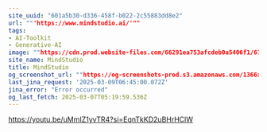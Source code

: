```yaml
---
site_uuid: "601a5b30-d336-458f-b022-2c55883dd8e2"
url: ""'https://www.mindstudio.ai/'""
tags:
- AI-Toolkit
- Generative-AI
image: ""https://cdn.prod.website-files.com/66291ea753afcdeb0a5406f1/672530c84cf86cc774b0d161_Getting%20Started%20with%20MindStudio%201.png""
site_name: MindStudio
title: MindStudio
og_screenshot_url: ""https://og-screenshots-prod.s3.amazonaws.com/1366x768/80/false/a066df0370b87c348389a35b906473f8b3886088d08794cec0002160b35cad95.jpeg""
last_jina_request: '2025-03-09T06:45:00.072Z'
jina_error: "Error occurred"
og_last_fetch: 2025-03-07T05:19:59.536Z
---
```


https://youtu.be/uMmIZ1yvTR4?si=EqnTkKD2uBHrHClW

